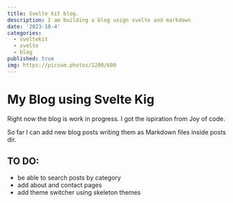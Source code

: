```yaml
---
title: Svelte kit blog.
description: I am building a blog usign svelte and markdown
date: '2023-10-4'
categories:
  - sveltekit
  - svelte
  - blog
published: true
img: https://picsum.photos/1200/600
---
```


# My Blog using Svelte Kig

Right now the blog is work in progress. I got the ispiration from Joy of code.

So far I can add new blog posts writing them as Markdown files inside posts dir.

## TO DO:

- be able to search posts by category
- add about and contact pages
- add theme switcher using skeleton themes
